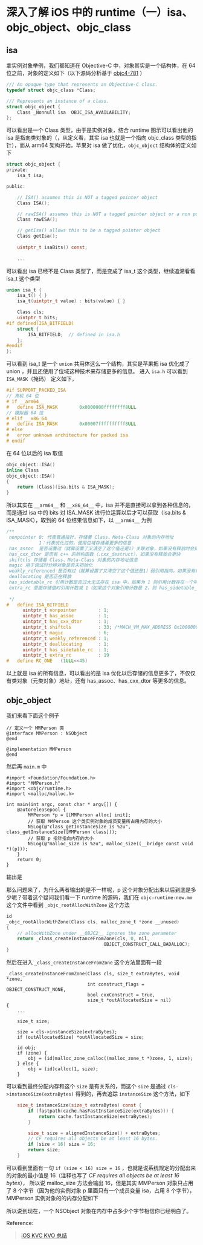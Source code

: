 # 深入了解 iOS 中的 runtime（一）isa、objc_object、objc_class 

## isa
拿实例对象举例，我们都知道在 Objective-C 中，对象其实是一个结构体，在 64 位之前，对象的定义如下（以下源码分析基于 [objc4-781](https://opensource.apple.com//source/objc4/) ）
```c
/// An opaque type that represents an Objective-C class.
typedef struct objc_class *Class;

/// Represents an instance of a class.
struct objc_object {
    Class _Nonnull isa  OBJC_ISA_AVAILABILITY;
};
```
可以看出是一个 Class 类型，由于是实例对象，结合 runtime 图示可以看出他的 isa 是指向类对象的（，从定义看，其实 isa 也就是一个指向 objc_class 类型的指针），而从 arm64 架构开始，苹果对 isa 做了优化，`objc_object` 结构体的定义如下
```c
struct objc_object {
private:
    isa_t isa;

public:

    // ISA() assumes this is NOT a tagged pointer object
    Class ISA();

    // rawISA() assumes this is NOT a tagged pointer object or a non pointer ISA
    Class rawISA();

    // getIsa() allows this to be a tagged pointer object
    Class getIsa();
    
    uintptr_t isaBits() const;
    
    ...
```
可以看出 isa 已经不是 Class 类型了，而是变成了 isa_t 这个类型，继续追溯看看 isa_t 这个类型
```c
union isa_t {
    isa_t() { }
    isa_t(uintptr_t value) : bits(value) { }

    Class cls;
    uintptr_t bits;
#if defined(ISA_BITFIELD)
    struct {
        ISA_BITFIELD;  // defined in isa.h
    };
#endif
};
```
可以看到 isa_t 是一个 `union` 共用体这么一个结构，其实是苹果把 isa 优化成了 union ，并且还使用了位域这种技术来存储更多的信息。
进入 `isa.h` 可以看到 `ISA_MASK`（掩码） 定义如下，
```c
#if SUPPORT_PACKED_ISA
// 真机 64 位
# if __arm64__
#   define ISA_MASK        0x0000000ffffffff8ULL
// 模拟器 64 位
# elif __x86_64__
#   define ISA_MASK        0x00007ffffffffff8ULL
# else
#   error unknown architecture for packed isa
# endif
```
在 64 位以后的 isa 取值
```c
objc_object::ISA() 
inline Class
objc_object::ISA()
{
    return (Class)(isa.bits & ISA_MASK);
}
```
所以其实在 `__arm64__` 和 `__x86_64__` 中，isa 并不是直接可以拿到各种信息的，而是通过 isa 中的 bits 对 ISA_MASK 进行位运算以后才可以获取（isa.bits & ISA_MASK），取到的 64 位结果信息如下，以 `__arm64__` 为例
```c
/**
 nonpointer 0: 代表普通指针，存储着 Class、Meta-Class 对象的内存地址
            1：代表优化过的，使用位域存储着更多的信息
 has_assoc  是否设置过（就算设置了又清空了这个值还是1）关联对象，如果没有释放时会更快
 has_cxx_dtor 是否有 c++ 的析构函数（.cxx_destruct），如果没有释放会更快
 shiftcls 存储着 Class、Meta-Class 对象的内存地址信息
 magic 用于调试时分辨对象是否未初始化
 weakly_referenced 是否有过（就算设置了又清空了这个值还是1）弱引用指向，如果没有释放时会更快
 deallocating 是否正在释放
 has_sidetable_rc 引用计数是否过大无法存在 isa 中，如果为 1 则引用计数存在一个叫 sideTable 的类属性中
 extra_rc 里面存储值时引用计数减 1（如果这个对象引用计数是 2，则 has_sidetable_rc = 1）
  
 */
#   define ISA_BITFIELD                                                      \
      uintptr_t nonpointer        : 1;                                       \
      uintptr_t has_assoc         : 1;                                       \
      uintptr_t has_cxx_dtor      : 1;                                       \
      uintptr_t shiftcls          : 33; /*MACH_VM_MAX_ADDRESS 0x1000000000*/ \
      uintptr_t magic             : 6;                                       \
      uintptr_t weakly_referenced : 1;                                       \
      uintptr_t deallocating      : 1;                                       \
      uintptr_t has_sidetable_rc  : 1;                                       \
      uintptr_t extra_rc          : 19
#   define RC_ONE   (1ULL<<45)
```
以上就是 isa 的所有信息，可以看出的是 isa 优化以后存储的信息更多了，不仅仅有类对象（元类对象）地址，还有 has_assoc、has_cxx_dtor 等更多的信息。

## objc_object
我们来看下面这个例子
```objc
// 定义一个 MMPerson 类
@interface MMPerson : NSObject
@end

@implementation MMPerson
@end
```
然后再 `main.m` 中
```objc
#import <Foundation/Foundation.h>
#import "MMPerson.h"
#import <objc/runtime.h>
#import <malloc/malloc.h>

int main(int argc, const char * argv[]) {
    @autoreleasepool {
        MMPerson *p = [[MMPerson alloc] init];
        // 获取 MMPerson 这个类实例对象的成员变量所占用内存的大小
        NSLog(@"class_getInstanceSize is %zu", class_getInstanceSize([MMPerson class]));
        // 获取 p 指针指向内存的大小
        NSLog(@"malloc_size is %zu", malloc_size((__bridge const void *)(p)));
    }
    return 0;
}
```
输出是

那么问题来了，为什么两者输出的是不一样呢，p 这个对象分配出来以后到底是多少呢？带着这个疑问我们看一下 runtime 的源码，我们在 `objc-runtime-new.mm` 这个文件中看到 `_objc_rootAllocWithZone` 这个方法
```c
id
_objc_rootAllocWithZone(Class cls, malloc_zone_t *zone __unused)
{
    // allocWithZone under __OBJC2__ ignores the zone parameter
    return _class_createInstanceFromZone(cls, 0, nil,
                                    OBJECT_CONSTRUCT_CALL_BADALLOC);
}

```
然后在进入 `_class_createInstanceFromZone` 这个方法里面有一段
```objc
_class_createInstanceFromZone(Class cls, size_t extraBytes, void *zone,
                              int construct_flags = OBJECT_CONSTRUCT_NONE,
                              bool cxxConstruct = true,
                              size_t *outAllocatedSize = nil)
{
    ...
    
    size_t size;

    size = cls->instanceSize(extraBytes);
    if (outAllocatedSize) *outAllocatedSize = size;

    id obj;
    if (zone) {
        obj = (id)malloc_zone_calloc((malloc_zone_t *)zone, 1, size);
    } else {
        obj = (id)calloc(1, size);
    }
```
可以看到最终分配内存和这个 `size` 是有关系的，而这个 `size` 是通过 `cls->instanceSize(extraBytes)` 得到的，再去追踪 `instanceSize` 这个方法，如下
```c
    size_t instanceSize(size_t extraBytes) const {
        if (fastpath(cache.hasFastInstanceSize(extraBytes))) {
            return cache.fastInstanceSize(extraBytes);
        }

        size_t size = alignedInstanceSize() + extraBytes;
        // CF requires all objects be at least 16 bytes.
        if (size < 16) size = 16;
        return size;
    }
```
可以看到里面有一句 `if (size < 16) size = 16` ，也就是说系统规定的分配出来的对象的最小值是 16（注释也写了 *CF requires all objects be at least 16 bytes*），
所以说 malloc_size 方法会输出 16，但是其实 MMPerson 对象只占用了 8 个字节（因为他的实例对象 p 里面只有一个成员变量 isa，占用 8 个字节），MMPerson 实例对象的的内存分配如下

所以说到现在，一个 NSObject 对象在内存中占多少个字节相信你已经明白了。

Reference:
> [iOS KVC KVO 总结](http://coderlin.coding.me/2019/06/21/iOS-KVC-KVO/)
> 

